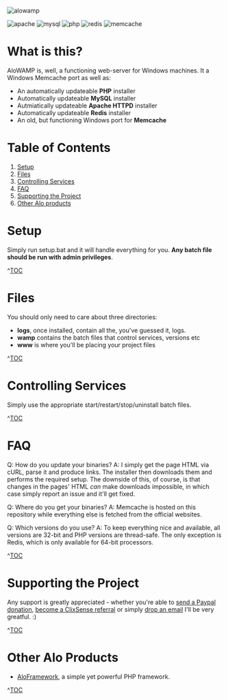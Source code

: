 ![alowamp](https://cloud.githubusercontent.com/assets/4998038/7642238/60e80d32-fa87-11e4-9324-55aa30403a66.png)

![apache](https://cloud.githubusercontent.com/assets/4998038/7642204/2cb598a4-fa87-11e4-9e91-4810590f444b.gif) ![mysql](https://cloud.githubusercontent.com/assets/4998038/7642205/2cb7fe8c-fa87-11e4-8548-cfcbdb4fc435.gif) ![php](https://cloud.githubusercontent.com/assets/4998038/7642206/2cba7158-fa87-11e4-9ecd-40696b1351d3.gif) ![redis](https://cloud.githubusercontent.com/assets/4998038/7642207/2cbe9b66-fa87-11e4-8058-d8da37907d57.gif) ![memcache](https://cloud.githubusercontent.com/assets/4998038/7642179/032c9942-fa87-11e4-98ee-4ab2fc1d5652.gif)

# What is this? #
AloWAMP is, well, a functioning web-server for Windows machines. It a Windows Memcache port as well as:

* An automatically updateable **PHP** installer
* Automatically updateable **MySQL** installer
* Autmiatically updateable **Apache HTTPD** installer
* Automatically updateable **Redis** installer
* An old, but functioning Windows port for **Memcache**

# Table of Contents #

1. [Setup](#setup)
2. [Files](#files)
3. [Controlling Services](#controlling-services)
4. [FAQ](#faq)
5. [Supporting the Project](#supporting-the-project)
6. [Other Alo products](#other-alo-products)

# Setup #
Simply run setup.bat and it will handle everything for you.  **Any batch file should be run with admin privileges**.

^[TOC](#table-of-contents)

# Files #
You should only need to care about three directories:

* **logs**, once installed, contain all the, you've guessed it, logs.
* **wamp** contains the batch files that control services, versions etc
* **www** is where you'll be placing your project files

^[TOC](#table-of-contents)

# Controlling Services #
Simply use the appropriate start/restart/stop/uninstall batch files.

^[TOC](#table-of-contents)

# FAQ #
Q: How do you update your binaries?
A: I simply get the page HTML via cURL, parse it and produce links. The installer then downloads them and performs the required setup. The downside of this, of course, is that changes in the pages' HTML *can* make downloads impossible, in which case simply report an issue and it'll get fixed.

Q: Where do you get your binaries?
A: Memcache is hosted on this repository while everything else is fetched from the official websites.

Q: Which versions do you use?
A: To keep everything nice and available, all versions are 32-bit and PHP versions are thread-safe. The only exception is Redis, which is only available for 64-bit processors.

^[TOC](#table-of-contents)

# Supporting the Project #
Any support is greatly appreciated - whether you're able to [send a Paypal donation](https://www.paypal.com/cgi-bin/webscr?cmd=_s-xclick&hosted_button_id=UEPH3KQJKEQDE), [become a ClixSense referral](http://www.clixsense.com/?r=4639931&c=alo-wamp&s=102) or simply [drop an email](mailto:a.molcanovas@gmail.com) I'll be very greatful. :)

^[TOC](#table-of-contents)

# Other Alo Products #

* [AloFramework](https://github.com/Alorel/alo-framework), a simple yet powerful PHP framework.

^[TOC](#table-of-contents)